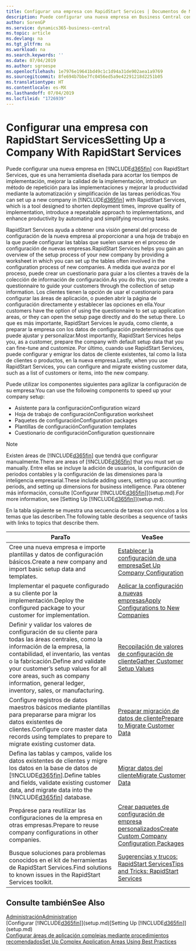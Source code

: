 ```yaml
---
title: Configurar una empresa con RapidStart Services | Documentos de Microsoft
description: Puede configurar una nueva empresa en Business Central con RapidStart Services, que es una herramienta diseñada para acortar los tiempos de implementación, mejorar la calidad de la implementación, introducir un método de repetición para las implementaciones y mejorar la productividad mediante la automatización y simplificación de las tareas periódicas.
author: SorenGP
ms.service: dynamics365-business-central
ms.topic: article
ms.devlang: na
ms.tgt_pltfrm: na
ms.workload: na
ms.search.keywords: ''
ms.date: 07/04/2019
ms.author: sgroespe
ms.openlocfilehash: 1e7976e19641bd49c1c1d94a31de902aea1a9769
ms.sourcegitcommit: 8fe694b7bbe7fc0456ed5a9e42291218d2251b05
ms.translationtype: HT
ms.contentlocale: es-MX
ms.lasthandoff: 07/04/2019
ms.locfileid: "1726939"
---
```

# <a name="setting-up-a-company-with-rapidstart-services"></a><span data-ttu-id="ae46b-103">Configurar una empresa con RapidStart Services</span><span class="sxs-lookup"><span data-stu-id="ae46b-103">Setting Up a Company With RapidStart Services</span></span>
<span data-ttu-id="ae46b-104">Puede configurar una nueva empresa en [!INCLUDE[d365fin](includes/d365fin_md.md)] con RapidStart Services, que es una herramienta diseñada para acortar los tiempos de implementación, mejorar la calidad de la implementación, introducir un método de repetición para las implementaciones y mejorar la productividad mediante la automatización y simplificación de las tareas periódicas.</span><span class="sxs-lookup"><span data-stu-id="ae46b-104">You can set up a new company in [!INCLUDE[d365fin](includes/d365fin_md.md)] with RapidStart Services, which is a tool designed to shorten deployment times, improve quality of implementation, introduce a repeatable approach to implementations, and enhance productivity by automating and simplifying recurring tasks.</span></span>  

<span data-ttu-id="ae46b-105">RapidStart Services ayuda a obtener una visión general del proceso de configuración de la nueva empresa al proporcionar a una hoja de trabajo en la que puede configurar las tablas que suelen usarse en el proceso de configuración de nuevas empresas.</span><span class="sxs-lookup"><span data-stu-id="ae46b-105">RapidStart Services helps you gain an overview of the setup process of your new company by providing a worksheet in which you can set up the tables often involved in the configuration process of new companies.</span></span> <span data-ttu-id="ae46b-106">A medida que avanza por el proceso, puede crear un cuestionario para guiar a los clientes a través de la colección de información de configuración.</span><span class="sxs-lookup"><span data-stu-id="ae46b-106">As you do this, you can create a questionnaire to guide your customers through the collection of setup information.</span></span> <span data-ttu-id="ae46b-107">Los clientes tienen la opción de usar el cuestionario para configurar las áreas de aplicación, o pueden abrir la página de configuración directamente y establecer las opciones en ella.</span><span class="sxs-lookup"><span data-stu-id="ae46b-107">Your customers have the option of using the questionnaire to set up application areas, or they can open the setup page directly and do the setup there.</span></span> <span data-ttu-id="ae46b-108">Lo que es más importante, RapidStart Services le ayuda, como cliente, a preparar la empresa con los datos de configuración predeterminados que puede ajustar y personalizar.</span><span class="sxs-lookup"><span data-stu-id="ae46b-108">Most importantly, RapidStart Services helps you, as a customer, prepare the company with default setup data that you can fine-tune and customize.</span></span> <span data-ttu-id="ae46b-109">Por último, cuando use RapidStart Services, puede configurar y emigrar los datos de cliente existentes, tal como la lista de clientes o productos, en la nueva empresa.</span><span class="sxs-lookup"><span data-stu-id="ae46b-109">Lastly, when you use RapidStart Services, you can configure and migrate existing customer data, such as a list of customers or items, into the new company.</span></span>

<span data-ttu-id="ae46b-110">Puede utilizar los componentes siguientes para agilizar la configuración de su empresa:</span><span class="sxs-lookup"><span data-stu-id="ae46b-110">You can use the following components to speed up your company setup:</span></span>  

-   <span data-ttu-id="ae46b-111">Asistente para la configuración</span><span class="sxs-lookup"><span data-stu-id="ae46b-111">Configuration wizard</span></span>  
-   <span data-ttu-id="ae46b-112">Hoja de trabajo de configuración</span><span class="sxs-lookup"><span data-stu-id="ae46b-112">Configuration worksheet</span></span>  
-   <span data-ttu-id="ae46b-113">Paquetes de configuración</span><span class="sxs-lookup"><span data-stu-id="ae46b-113">Configuration packages</span></span>  
-   <span data-ttu-id="ae46b-114">Plantillas de configuración</span><span class="sxs-lookup"><span data-stu-id="ae46b-114">Configuration templates</span></span>  
-   <span data-ttu-id="ae46b-115">Cuestionario de configuración</span><span class="sxs-lookup"><span data-stu-id="ae46b-115">Configuration questionnaire</span></span>  

> [!Note]  
>  <span data-ttu-id="ae46b-116">Existen áreas de [!INCLUDE[d365fin](includes/d365fin_md.md)] que tendrá que configurar manualmente.</span><span class="sxs-lookup"><span data-stu-id="ae46b-116">There are areas of [!INCLUDE[d365fin](includes/d365fin_md.md)] that you must set up manually.</span></span> <span data-ttu-id="ae46b-117">Entre ellas se incluye la adición de usuarios, la configuración de periodos contables y la configuración de las dimensiones para la inteligencia empresarial.</span><span class="sxs-lookup"><span data-stu-id="ae46b-117">These include adding users, setting up accounting periods, and setting up dimensions for business intelligence.</span></span> <span data-ttu-id="ae46b-118">Para obtener más información, consulte [Configurar [!INCLUDE[d365fin](includes/d365fin_md.md)]](setup.md).</span><span class="sxs-lookup"><span data-stu-id="ae46b-118">For more information, see [Setting Up [!INCLUDE[d365fin](includes/d365fin_md.md)]](setup.md).</span></span>

 <span data-ttu-id="ae46b-119">En la tabla siguiente se muestra una secuencia de tareas con vínculos a los temas que las describen.</span><span class="sxs-lookup"><span data-stu-id="ae46b-119">The following table describes a sequence of tasks with links to topics that describe them.</span></span>

|<span data-ttu-id="ae46b-120">**Para**</span><span class="sxs-lookup"><span data-stu-id="ae46b-120">**To**</span></span>|<span data-ttu-id="ae46b-121">**Vea**</span><span class="sxs-lookup"><span data-stu-id="ae46b-121">**See**</span></span>|  
|------------|-------------|  
|<span data-ttu-id="ae46b-122">Cree una nueva empresa e importe plantillas y datos de configuración básicos.</span><span class="sxs-lookup"><span data-stu-id="ae46b-122">Create a new company and import basic setup data and templates.</span></span>|[<span data-ttu-id="ae46b-123">Establecer la configuración de una empresa</span><span class="sxs-lookup"><span data-stu-id="ae46b-123">Set Up Company Configuration</span></span>](admin-set-up-company-configuration.md)|  
|<span data-ttu-id="ae46b-124">Implementar el paquete configurado a su cliente por la implementación.</span><span class="sxs-lookup"><span data-stu-id="ae46b-124">Deploy the configured package to your customer for implementation.</span></span>|[<span data-ttu-id="ae46b-125">Aplicar la configuración a nuevas empresas</span><span class="sxs-lookup"><span data-stu-id="ae46b-125">Apply Configurations to New Companies</span></span>](admin-apply-configuration-to-new-companies.md)|
|<span data-ttu-id="ae46b-126">Definir y validar los valores de configuración de su cliente para todas las áreas centrales, como la información de la empresa, la contabilidad, el inventario, las ventas o la fabricación.</span><span class="sxs-lookup"><span data-stu-id="ae46b-126">Define and validate your customer’s setup values for all core areas, such as company information, general ledger, inventory, sales, or manufacturing.</span></span>|[<span data-ttu-id="ae46b-127">Recopilación de valores de configuración de cliente</span><span class="sxs-lookup"><span data-stu-id="ae46b-127">Gather Customer Setup Values</span></span>](admin-gather-customer-setup-values.md)|  
|<span data-ttu-id="ae46b-128">Configure registros de datos maestros básicos mediante plantillas para prepararse para migrar los datos existentes de clientes.</span><span class="sxs-lookup"><span data-stu-id="ae46b-128">Configure core master data records using templates to prepare to migrate existing customer data.</span></span>|[<span data-ttu-id="ae46b-129">Preparar migración de datos de cliente</span><span class="sxs-lookup"><span data-stu-id="ae46b-129">Prepare to Migrate Customer Data</span></span>](admin-use-templates-to-prepare-customer-data-for-migration.md)|  
|<span data-ttu-id="ae46b-130">Defina las tablas y campos, valide los datos existentes de clientes y migre los datos en la base de datos de [!INCLUDE[d365fin](includes/d365fin_md.md)].</span><span class="sxs-lookup"><span data-stu-id="ae46b-130">Define tables and fields, validate existing customer data, and migrate data into the [!INCLUDE[d365fin](includes/d365fin_md.md)] database.</span></span>|[<span data-ttu-id="ae46b-131">Migrar datos del cliente</span><span class="sxs-lookup"><span data-stu-id="ae46b-131">Migrate Customer Data</span></span>](admin-migrate-customer-data.md)|
|<span data-ttu-id="ae46b-132">Prepárese para reutilizar las configuraciones de la empresa en otras empresas.</span><span class="sxs-lookup"><span data-stu-id="ae46b-132">Prepare to reuse company configurations in other companies.</span></span>|[<span data-ttu-id="ae46b-133">Crear paquetes de configuración de empresa personalizados</span><span class="sxs-lookup"><span data-stu-id="ae46b-133">Create Custom Company Configuration Packages</span></span>](admin-how-to-create-custom-company-configuration-packages.md)|
|<span data-ttu-id="ae46b-134">Busque soluciones para problemas conocidos en el kit de herramientas de RapidStart Services.</span><span class="sxs-lookup"><span data-stu-id="ae46b-134">Find solutions to known issues in the RapidStart Services toolkit.</span></span>|[<span data-ttu-id="ae46b-135">Sugerencias y trucos: RapidStart Services</span><span class="sxs-lookup"><span data-stu-id="ae46b-135">Tips and Tricks: RapidStart Services</span></span>](admin-tips-and-tricks-rapidstart-services.md)|  

## <a name="see-also"></a><span data-ttu-id="ae46b-136">Consulte también</span><span class="sxs-lookup"><span data-stu-id="ae46b-136">See Also</span></span>  
[<span data-ttu-id="ae46b-137">Administración</span><span class="sxs-lookup"><span data-stu-id="ae46b-137">Administration</span></span>](admin-setup-and-administration.md)  
<span data-ttu-id="ae46b-138">[Configurar [!INCLUDE[d365fin](includes/d365fin_md.md)]](setup.md)</span><span class="sxs-lookup"><span data-stu-id="ae46b-138">[Setting Up [!INCLUDE[d365fin](includes/d365fin_md.md)]](setup.md)</span></span>  
[<span data-ttu-id="ae46b-139">Configurar áreas de aplicación complejas mediante procedimientos recomendados</span><span class="sxs-lookup"><span data-stu-id="ae46b-139">Set Up Complex Application Areas Using Best Practices</span></span>](set-up-complex-application-areas-using-best-practices.md)   
